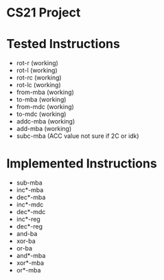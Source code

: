 # CS21 Project

# Tested Instructions
+ rot-r (working)
+ rot-l (working)
+ rot-rc (working)
+ rot-lc (working)
+ from-mba (working)
+ to-mba (working)
+ from-mdc (working)
+ to-mdc (working)
+ addc-mba (working)
+ add-mba (working)
+ subc-mba (ACC value not sure if 2C or idk)

# Implemented Instructions
+ sub-mba
+ inc*-mba
+ dec*-mba
+ inc*-mdc
+ dec*-mdc
+ inc*-reg
+ dec*-reg
+ and-ba
+ xor-ba
+ or-ba
+ and*-mba
+ xor*-mba
+ or*-mba